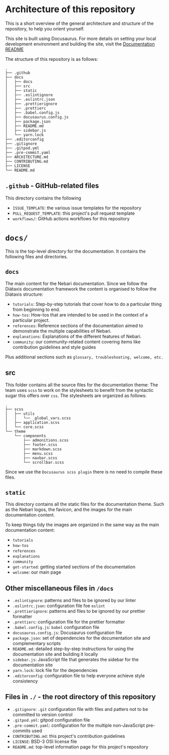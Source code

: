 # Architecture of this repository

This is a short overview of the general architecture and structure of the repository, to help you orient yourself.

This site is built using Docusaurus. For more details on setting your local development environment and building the site, visit the [Documentation README](./docs/README.md)

The structure of this repository is as follows:

```
.
├── .github
├── docs
│   ├── docs
│   ├── src
│   ├── static
│   ├── .eslintignore
│   ├── .eslintrc.json
│   ├── .prettierignore
│   ├── .prettierc
│   ├── .babel.config.js
│   ├── docusaurus.config.js
│   ├── package.json
│   ├── README.md
│   ├── sidebar.js
│   └── yarn.lock
├── .editorconfig
├── .gitignore
├── .gitpod.yml
├── .pre-commit.yaml
├── ARCHITECTURE.md
├── CONTRIBUTING.md
├── LICENSE
└── README.md
```

## `.github` - GitHub-related files

This directory contains the following

- `ISSUE_TEMPLATE`: the various issue templates for the repository
- `PULL_REQUEST_TEMPLATE`: this project's pull request template
- `workflows/`: GitHub actions workflows for this repository

# `docs/`

This is the top-level directory for the documentation. It contains the following files and directories.

## `docs`

The main content for the Nebari documentation. Since we follow the Diátaxis documentation framework the content is organised to follow the Diátaxis structure:

- `tutorials`: Step-by-step tutorials that cover how to do a particular thing from beginning to end.
- `how-tos`: How-tos that are intended to be used in the context of a particular project.
- `references`: Reference sections of the documentation aimed to demonstrate the multiple capabilities of Nebari.
- `explanations`: Explanations of the different features of Nebari.
- `community`: our community-related content covering items like contribution guidelines and style guides

Plus additional sections such as `glossary, troubleshooting, welcome, etc.`

## src

This folder contains all the source files for the documentation theme:
The team uses `scss` to work on the stylesheets to benefit from the syntactic sugar this offers over `css`. The stylesheets are organized as follows:

```ascii
.
├── scss
│   ├── utils
│   │   └── _global_vars.scss
│   ├── application.scss
│   └── core.scss
└── theme
    └── components
        ├── admonitions.scss
        ├── footer.scss
        ├── markdown.scss
        ├── menu.scss
        ├── navbar.scss
        └── scrollbar.scss
```

Since we use the `Docusaurus scss plugin` there is no need to compile these files.

## `static`

This directory contains all the static files for the documentation theme. Such as the Nebari logos, the favicon, and the images for the main documentation content.

To keep things tidy the images are organized in the same way as the main documentation content:

- `tutorials`
- `how-tos`
- `references`
- `explanations`
- `community`
- `get-started`: getting started sections of the documentation
- `welcome`: our main page

## Other miscellaneous files in `/docs`

- `.eslintignore`: patterns and files to be ignored by our linter
- `.eslintrc.json`: configuration file foe `eslint`
- `.prettierignore`: patterns and files to be ignored by our prettier formatter
- `.prettierc`: configuration file for the prettier formatter
- `.babel.config.js`: `babel` configuration file
- `docusaurus.config.js`: Docusaurus configuration file
- `package.json`: set of dependencies for the documentation site and complementary scripts
- `README.md`: detailed step-by-step instructions for using the documentation site and building it locally
- `sidebar.js`: JavaScript file that generates the sidebar for the documentation site
- `yarn.lock`: lock file for the dependencies
- `.editorconfig`: configuration file to help everyone achieve style consistency

## Files in `./` - the root directory of this repository

- `.gitignore`: `.git` configuration file with files and patters not to be committed to version control
- `.gitpod.yml`: gitpod configuration file
- `.pre-commit.yaml`: configuration for the multiple non-JavaScript pre-commits used
- `CONTRIBUTING.md`: this project's contribution guidelines
- `LICENSE`: BSD-3 OSI license file
- `README.md`: top-level information page for this project's repository
